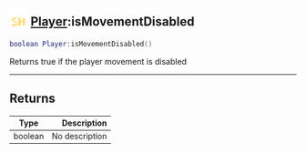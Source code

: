 ## <img src="../../.gitbook/assets/shared.png" width="32" height="32" /> [Player](../player/README.md):isMovementDisabled

```lua
boolean Player:isMovementDisabled()
```

Returns true if the player movement is disabled

-----------------
## Returns

| Type   | Description |
| ------ | ----------: |
| boolean | No description |

